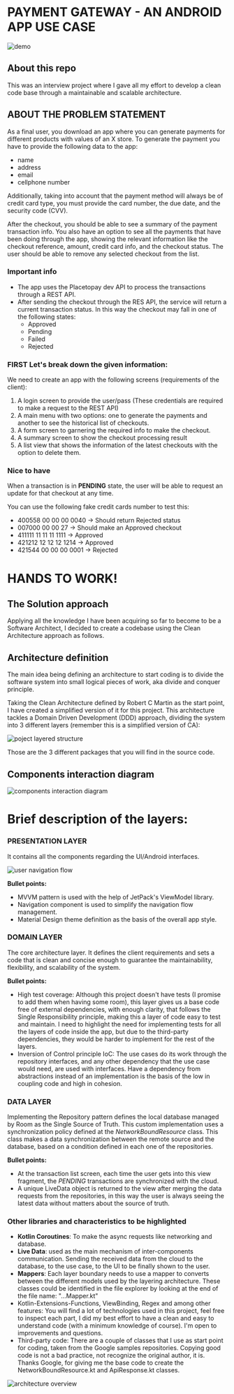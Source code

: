 PAYMENT GATEWAY - AN ANDROID APP USE CASE
===============

![demo](docs/sample.gif)

About this repo
---------------

This was an interview project where I gave all my effort to develop a clean code base through a maintainable and scalable architecture.

ABOUT THE PROBLEM STATEMENT
---------------------------

As a final user, you download an app where you can generate payments for different products with values of an X store. To generate the payment you have to provide the following data to the app:
- name
- address
- email
- cellphone number

Additionally, taking into account that the payment method will always be of credit card type, you must provide the card number, the due date, and the security code (CVV).

After the checkout, you should be able to see a summary of the payment transaction info. You also have an option to see all the payments that have been doing through the app, showing the relevant information like the checkout reference, amount, credit card info, and the checkout status. The user should be able to remove any selected checkout from the list.

### Important info
- The app uses the Placetopay dev API to process the transactions through a REST API. 
- After sending the checkout through the RES API, the service will return a current transaction status. In this way the checkout may fall in one of the following states:
    - Approved
    - Pending
    - Failed
    - Rejected

### __FIRST__ Let's break down the given information:

We need to create an app with the following screens (requirements of the client):
1. A login screen to provide the user/pass (These credentials are required to make a request to the REST API)
2. A main menu with two options: one to generate the payments and another to see the historical list of checkouts.
3. A form screen to garnering the required info to make the checkout.
4. A summary screen to show the checkout processing result
5. A list view that shows the information of the latest checkouts with the option to delete them.

### Nice to have

When a transaction is in **PENDING** state, the user will be able to request an update for that checkout at any time.

You can use the following fake credit cards number to test this:
- 400558 00 00 00 0040 -> Should return Rejected status
- 007000 00 00 27 -> Should make an Approved checkout
- 411111 11 11 11 1111 -> Approved
- 421212 12 12 12 1214 -> Approved
- 421544 00 00 00 0001 -> Rejected

HANDS TO WORK!
==============

The Solution approach
---------------------

Applying all the knowledge I have been acquiring so far to become to be a Software Architect, I decided to create a codebase using the Clean Architecture approach as follows.

Architecture definition
-----------------------

The main idea being defining an architecture to start coding is to divide the software system into small logical pieces of work, aka divide and conquer principle.

Taking the Clean Architecture defined by Robert C Martin as the start point, I have created a simplified version of it for this project. This architecture tackles a Domain Driven Development (DDD) approach, dividing the system into 3 different layers (remember this is a simplified version of CA):

![poject layered structure](docs/project_structure.png)

Those are the 3 different packages that you will find in the source code.

Components interaction diagram
-------------------------------

![components interaction diagram](docs/components_interaction.png)

Brief description of the layers:
===============================

### PRESENTATION LAYER
It contains all the components regarding the UI/Android interfaces.

![user navigation flow](docs/presentation_layer.png)

**Bullet points:**
- MVVM pattern is used with the help of JetPack's ViewModel library.
- Navigation component is used to simplify the navigation flow management.
- Material Design theme definition as the basis of the overall app style.

### DOMAIN LAYER
The core architecture layer. It defines the client requirements and sets a code that is clean and concise enough to guarantee the maintainability, flexibility, and scalability of the system.

**Bullet points:**
- High test coverage: Although this project doesn't have tests (I promise to add them when having some room), this layer gives us a base code free of external dependencies, with enough clarity, that follows the Single Responsibility principle, making this a layer of code easy to test and maintain. I need to highlight the need for implementing tests for all the layers of code inside the app, but due to the third-party dependencies, they would be harder to implement for the rest of the layers.
- Inversion of Control principle IoC: The use cases do its work through the repository interfaces, and any other dependency that the use case would need, are used with interfaces. Have a dependency from abstractions instead of an implementation is the basis of the low in coupling code and high in cohesion.

### DATA LAYER
Implementing the Repository pattern defines the local database managed by Room as the Single Source of Truth. This custom implementation uses a synchronization policy defined at the _NetworkBoundResource_ class. This class makes a data synchronization between the remote source and the database, based on a condition defined in each one of the repositories.

**Bullet points:**
- At the transaction list screen, each time the user gets into this view fragment, the _PENDING_ transactions are synchronized with the cloud.
- A unique LiveData object is returned to the view after merging the data requests from the repositories, in this way the user is always seeing the latest data without matters about the source of truth.

### Other libraries and characteristics to be highlighted
- **Kotlin Coroutines**: To make the async requests like networking and database.
- **Live Data**: used as the main mechanism of inter-components communication. Sending the received data from the cloud to the database, to the use case, to the UI to be finally shown to the user.
- **Mappers**: Each layer boundary needs to use a mapper to converts between the different models used by the layering architecture. These classes could be identified in the file explorer by looking at the end of the file name:  "...Mapper.kt"
- Kotlin-Extensions-Functions, ViewBinding, Regex and among other features: You will find a lot of technologies used in this project, feel free to inspect each part, I did my best effort to have a clean and easy to understand code (with a minimum knowledge of course). I'm open to improvements and questions.
- Third-party code: There are a couple of classes that I use as start point for coding, taken from the Google samples repositories. Copying good code is not a bad practice, not recognize the original author, it is. Thanks Google, for giving me the base code to create the NetworkBoundResource.kt and ApiResponse.kt classes.

![architecture overview](docs/overview.jpg)